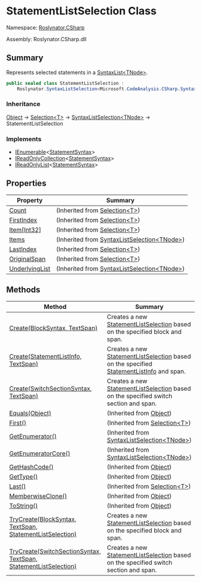 # StatementListSelection Class

Namespace: [Roslynator.CSharp](../README.md)

Assembly: Roslynator\.CSharp\.dll

## Summary

Represents selected statements in a [SyntaxList\<TNode>](https://docs.microsoft.com/en-us/dotnet/api/microsoft.codeanalysis.syntaxlist-1)\.

```csharp
public sealed class StatementListSelection :
    Roslynator.SyntaxListSelection<Microsoft.CodeAnalysis.CSharp.Syntax.StatementSyntax>
```

### Inheritance

[Object](https://docs.microsoft.com/en-us/dotnet/api/system.object) &#x2192; [Selection\<T>](../../Selection-1/README.md) &#x2192; [SyntaxListSelection\<TNode>](../../SyntaxListSelection-1/README.md) &#x2192; StatementListSelection

### Implements

* [IEnumerable](https://docs.microsoft.com/en-us/dotnet/api/system.collections.generic.ienumerable-1)\<[StatementSyntax](https://docs.microsoft.com/en-us/dotnet/api/microsoft.codeanalysis.csharp.syntax.statementsyntax)>
* [IReadOnlyCollection](https://docs.microsoft.com/en-us/dotnet/api/system.collections.generic.ireadonlycollection-1)\<[StatementSyntax](https://docs.microsoft.com/en-us/dotnet/api/microsoft.codeanalysis.csharp.syntax.statementsyntax)>
* [IReadOnlyList](https://docs.microsoft.com/en-us/dotnet/api/system.collections.generic.ireadonlylist-1)\<[StatementSyntax](https://docs.microsoft.com/en-us/dotnet/api/microsoft.codeanalysis.csharp.syntax.statementsyntax)>

## Properties

| Property | Summary |
| -------- | ------- |
| [Count](../../Selection-1/Count/README.md) |  \(Inherited from [Selection\<T>](../../Selection-1/README.md)\) |
| [FirstIndex](../../Selection-1/FirstIndex/README.md) |  \(Inherited from [Selection\<T>](../../Selection-1/README.md)\) |
| [Item\[Int32\]](../../Selection-1/Item/README.md) |  \(Inherited from [Selection\<T>](../../Selection-1/README.md)\) |
| [Items](../../SyntaxListSelection-1/Items/README.md) |  \(Inherited from [SyntaxListSelection\<TNode>](../../SyntaxListSelection-1/README.md)\) |
| [LastIndex](../../Selection-1/LastIndex/README.md) |  \(Inherited from [Selection\<T>](../../Selection-1/README.md)\) |
| [OriginalSpan](../../Selection-1/OriginalSpan/README.md) |  \(Inherited from [Selection\<T>](../../Selection-1/README.md)\) |
| [UnderlyingList](../../SyntaxListSelection-1/UnderlyingList/README.md) |  \(Inherited from [SyntaxListSelection\<TNode>](../../SyntaxListSelection-1/README.md)\) |

## Methods

| Method | Summary |
| ------ | ------- |
| [Create(BlockSyntax, TextSpan)](Create/README.md) | Creates a new [StatementListSelection](./README.md) based on the specified block and span\. |
| [Create(StatementListInfo, TextSpan)](Create/README.md) | Creates a new [StatementListSelection](./README.md) based on the specified [StatementListInfo](../Syntax/StatementListInfo/README.md) and span\. |
| [Create(SwitchSectionSyntax, TextSpan)](Create/README.md) | Creates a new [StatementListSelection](./README.md) based on the specified switch section and span\. |
| [Equals(Object)](https://docs.microsoft.com/en-us/dotnet/api/system.object.equals) |  \(Inherited from [Object](https://docs.microsoft.com/en-us/dotnet/api/system.object)\) |
| [First()](../../Selection-1/First/README.md) |  \(Inherited from [Selection\<T>](../../Selection-1/README.md)\) |
| [GetEnumerator()](../../SyntaxListSelection-1/GetEnumerator/README.md) |  \(Inherited from [SyntaxListSelection\<TNode>](../../SyntaxListSelection-1/README.md)\) |
| [GetEnumeratorCore()](../../SyntaxListSelection-1/GetEnumeratorCore/README.md) |  \(Inherited from [SyntaxListSelection\<TNode>](../../SyntaxListSelection-1/README.md)\) |
| [GetHashCode()](https://docs.microsoft.com/en-us/dotnet/api/system.object.gethashcode) |  \(Inherited from [Object](https://docs.microsoft.com/en-us/dotnet/api/system.object)\) |
| [GetType()](https://docs.microsoft.com/en-us/dotnet/api/system.object.gettype) |  \(Inherited from [Object](https://docs.microsoft.com/en-us/dotnet/api/system.object)\) |
| [Last()](../../Selection-1/Last/README.md) |  \(Inherited from [Selection\<T>](../../Selection-1/README.md)\) |
| [MemberwiseClone()](https://docs.microsoft.com/en-us/dotnet/api/system.object.memberwiseclone) |  \(Inherited from [Object](https://docs.microsoft.com/en-us/dotnet/api/system.object)\) |
| [ToString()](https://docs.microsoft.com/en-us/dotnet/api/system.object.tostring) |  \(Inherited from [Object](https://docs.microsoft.com/en-us/dotnet/api/system.object)\) |
| [TryCreate(BlockSyntax, TextSpan, StatementListSelection)](TryCreate/README.md) | Creates a new [StatementListSelection](./README.md) based on the specified block and span\. |
| [TryCreate(SwitchSectionSyntax, TextSpan, StatementListSelection)](TryCreate/README.md) | Creates a new [StatementListSelection](./README.md) based on the specified switch section and span\. |


